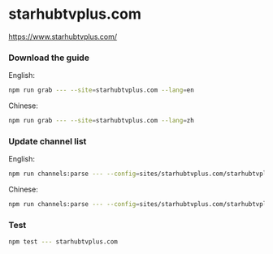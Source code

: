# starhubtvplus.com

https://www.starhubtvplus.com/

### Download the guide

English:

```sh
npm run grab --- --site=starhubtvplus.com --lang=en
```

Chinese:

```sh
npm run grab --- --site=starhubtvplus.com --lang=zh
```

### Update channel list

English:

```sh
npm run channels:parse --- --config=sites/starhubtvplus.com/starhubtvplus.com.config.js --output=sites/starhubtvplus.com/starhubtvplus.com_en.channels.xml --set=lang:en
```

Chinese:

```sh
npm run channels:parse --- --config=sites/starhubtvplus.com/starhubtvplus.com.config.js --output=sites/starhubtvplus.com/starhubtvplus.com_zh.channels.xml --set=lang:zh
```

### Test

```sh
npm test --- starhubtvplus.com
```
